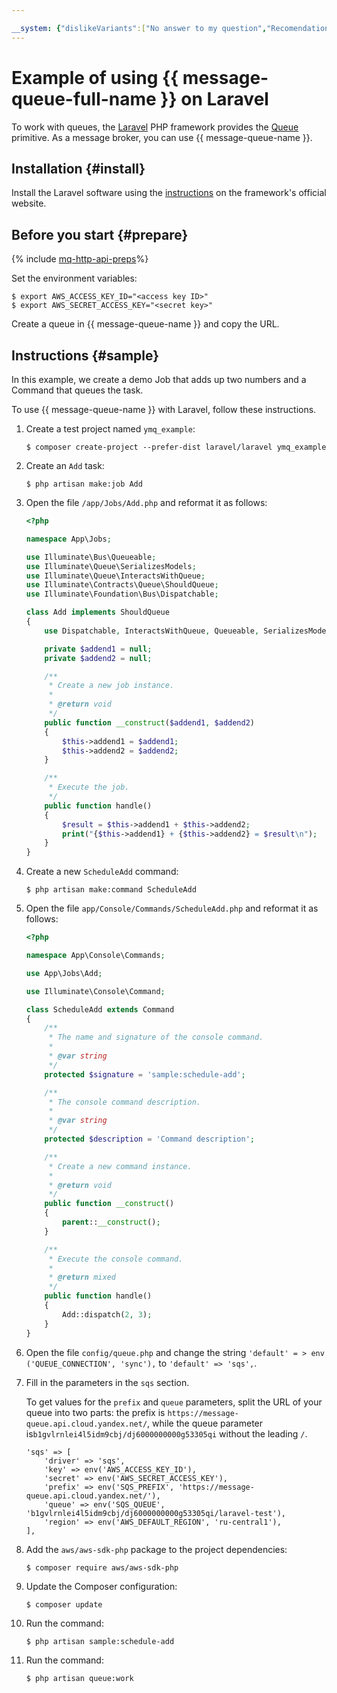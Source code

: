 ```yaml
---

__system: {"dislikeVariants":["No answer to my question","Recomendations didn't help","The content doesn't match title","Other"]}
---
```

# Example of using {{ message-queue-full-name }} on Laravel

To work with queues, the [Laravel](https://laravel.com/) PHP framework provides the [Queue](https://laravel.com/docs/6.x/queues) primitive. As a message broker, you can use {{ message-queue-name }}.

## Installation {#install}

Install the Laravel software using the [instructions](https://laravel.com/docs/6.x/installation) on the framework's official website.

## Before you start {#prepare}

{% include [mq-http-api-preps](../_includes_service/mq-http-api-preps-sdk.md)%}

Set the environment variables:

```
$ export AWS_ACCESS_KEY_ID="<access key ID>"
$ export AWS_SECRET_ACCESS_KEY="<secret key>"
```

Create a queue in {{ message-queue-name }} and copy the URL.

## Instructions {#sample}

In this example, we create a demo Job that adds up two numbers and a Command that queues the task.

To use {{ message-queue-name }} with Laravel, follow these instructions.

1. Create a test project named `ymq_example`:

   ```
   $ composer create-project --prefer-dist laravel/laravel ymq_example
   ```

1. Create an `Add` task:

   ```
   $ php artisan make:job Add
   ```

1. Open the file `/app/Jobs/Add.php` and reformat it as follows:

   ```php
   <?php
   
   namespace App\Jobs;
   
   use Illuminate\Bus\Queueable;
   use Illuminate\Queue\SerializesModels;
   use Illuminate\Queue\InteractsWithQueue;
   use Illuminate\Contracts\Queue\ShouldQueue;
   use Illuminate\Foundation\Bus\Dispatchable;
   
   class Add implements ShouldQueue
   {
       use Dispatchable, InteractsWithQueue, Queueable, SerializesModels;
   
       private $addend1 = null;
       private $addend2 = null;
   
       /**
        * Create a new job instance.
        *
        * @return void
        */
       public function __construct($addend1, $addend2)
       {
           $this->addend1 = $addend1;
           $this->addend2 = $addend2;
       }
   
       /**
        * Execute the job.
        */
       public function handle()
       {
           $result = $this->addend1 + $this->addend2;
           print("{$this->addend1} + {$this->addend2} = $result\n");
       }
   }
   ```

1. Create a new `ScheduleAdd` command:

   ```
   $ php artisan make:command ScheduleAdd
   ```

1. Open the file `app/Console/Commands/ScheduleAdd.php` and reformat it as follows:

   ```php
   <?php
   
   namespace App\Console\Commands;
   
   use App\Jobs\Add;
   
   use Illuminate\Console\Command;
   
   class ScheduleAdd extends Command
   {
       /**
        * The name and signature of the console command.
        *
        * @var string
        */
       protected $signature = 'sample:schedule-add';
   
       /**
        * The console command description.
        *
        * @var string
        */
       protected $description = 'Command description';
   
       /**
        * Create a new command instance.
        *
        * @return void
        */
       public function __construct()
       {
           parent::__construct();
       }
   
       /**
        * Execute the console command.
        *
        * @return mixed
        */
       public function handle()
       {
           Add::dispatch(2, 3);
       }
   }
   ```

1. Open the file `config/queue.php` and change the string `'default' = > env ('QUEUE_CONNECTION', 'sync'),` to `'default' => 'sqs',`.

1. Fill in the parameters in the `sqs` section.

   To get values for the `prefix` and `queue` parameters, split the URL of your queue into two parts: the prefix is `https://message-queue.api.cloud.yandex.net/`, while the queue parameter is`b1gvlrnlei4l5idm9cbj/dj6000000000g53305qi` without the leading `/`.

   ```
   'sqs' => [
       'driver' => 'sqs',
       'key' => env('AWS_ACCESS_KEY_ID'),
       'secret' => env('AWS_SECRET_ACCESS_KEY'),
       'prefix' => env('SQS_PREFIX', 'https://message-queue.api.cloud.yandex.net/'),
       'queue' => env('SQS_QUEUE', 'b1gvlrnlei4l5idm9cbj/dj6000000000g53305qi/laravel-test'),
       'region' => env('AWS_DEFAULT_REGION', 'ru-central1'),
   ],
   ```

1. Add the `aws/aws-sdk-php` package to the project dependencies:

   ```
   $ composer require aws/aws-sdk-php
   ```

1. Update the Composer configuration:

   ```
   $ composer update
   ```

1. Run the command:

   ```
   $ php artisan sample:schedule-add
   ```

1. Run the command:

   ```
   $ php artisan queue:work
   ```

